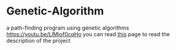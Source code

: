# Genetic-Algorithm
a path-finding program using genetic algorithms
https://youtu.be/LlMiof0cqHo
   you can read [this](https://notminseodevelop.tistory.com/19, "tistory link") page to read the description of the project
